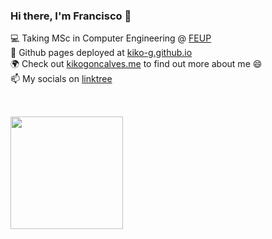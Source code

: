 ### Hi there, I'm Francisco 👋

💻 Taking MSc in Computer Engineering @ [FEUP](https://sigarra.up.pt/feup/en/CUR_GERAL.CUR_PLANOS_ESTUDOS_VIEW?pv_plano_id=31204&pv_ano_lectivo=2021)\
👀 Github pages deployed at [kiko-g.github.io](https://kiko-g.github.io/)\
🌍 Check out [kikogoncalves.me](https://kikogoncalves.me) to find out more about me 😄\
📫 My socials on [linktree](https://linktr.ee/kikogoncalves)

<!--
🏢 Member of Informatics Student Branch @ FEUP, [NIAEFEUP]()
**kiko-g/kiko-g** is a ✨ _special_ ✨ repository because its `README.md` (this file) appears on your GitHub profile.

Here are some ideas to get you started:

- 🔭 I’m currently working on ...
- 🌱 I’m currently learning ...
- 👯 I’m looking to collaborate on ...
- 🤔 I’m looking for help with ...
- 💬 Ask me about ...
- 📫 How to reach me: ...
- 😄 Pronouns: ...
- ⚡ Fun fact: ...
-->

<img style="margin-top: 2rem;" height="180em" src="https://github-readme-stats.vercel.app/api?username=kiko-g&show_icons=true&hide_border=true&&count_private=true&include_all_commits=true" />
